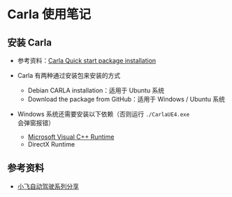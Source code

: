 # Carla 使用笔记

## 安装 Carla

- 参考资料：[Carla Quick start package installation][1]

- Carla 有两种通过安装包来安装的方式
  - Debian CARLA installation：适用于 Ubuntu 系统
  - Download the package from GitHub：适用于 Windows / Ubuntu 系统

- Windows 系统还需要安装以下依赖（否则运行 `./CarlaUE4.exe` 会弹窗报错）
  - [Microsoft Visual C++ Runtime][2]
  - DirectX Runtime

## 参考资料

- [小飞自动驾驶系列分享][3]

  [1]: https://carla.readthedocs.io/en/latest/start_quickstart/
  [2]: https://learn.microsoft.com/en-us/cpp/windows/latest-supported-vc-redist?view=msvc-170#visual-studio-2015-2017-2019-and-2022
  [3]: https://www.zhihu.com/column/c_1324712096148516864
